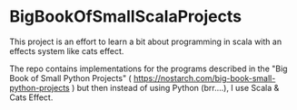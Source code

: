 # BigBookOfSmallScalaProjects

This project is an effort to learn a bit about programming in scala with an effects system like cats effect.

The repo contains implementations for the programs described in the "Big Book of Small Python Projects" ( https://nostarch.com/big-book-small-python-projects ) but then instead of using Python (brr....), I use Scala & Cats Effect.
